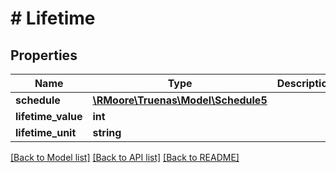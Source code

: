 # # Lifetime

## Properties

Name | Type | Description | Notes
------------ | ------------- | ------------- | -------------
**schedule** | [**\RMoore\Truenas\Model\Schedule5**](Schedule5.md) |  | [optional]
**lifetime_value** | **int** |  | [optional]
**lifetime_unit** | **string** |  | [optional]

[[Back to Model list]](../../README.md#models) [[Back to API list]](../../README.md#endpoints) [[Back to README]](../../README.md)

